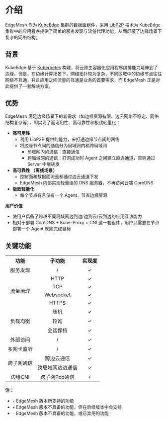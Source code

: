 # 介绍

EdgeMesh 作为 [KubeEdge](https://github.com/kubeedge/kubeedge) 集群的数据面组件，采用 [LibP2P](https://github.com/libp2p/go-libp2p) 技术为 KubeEdge 集群中的应用程序提供了简单的服务发现与流量代理功能，从而屏蔽了边缘场景下复杂的网络结构。

## 背景

KubeEdge 基于 [Kubernetes](https://github.com/kubernetes/kubernetes) 构建，将云原生容器化应用程序编排能力延伸到了边缘。但是，在边缘计算场景下，网络拓扑较为复杂，不同区域中的边缘节点往往网络不互通，并且应用之间流量的互通是业务的首要需求，而 EdgeMesh 正是对此提供了一套解决方案。

## 优势

EdgeMesh 满足边缘场景下的新需求（如边缘资源有限、边云网络不稳定、网络结构复杂等），即实现了高可用性、高可靠性和极致轻量化：

- **高可用性**
  - 利用 LibP2P 提供的能力，来打通边缘节点间的网络
  - 将边缘节点间的通信分为局域网内和跨局域网
    - 局域网内的通信：直接通信
    - 跨局域网的通信：打洞成功时 Agent 之间建立直连通道，否则通过 Server 中继转发
- **高可靠性 （离线场景）**
  - 控制面和数据面流量都通过边云通道下发
  - EdgeMesh 内部实现轻量级的 DNS 服务器，不再访问云端 CoreDNS
- **极致轻量化**
  - 每个节点有且仅有一个 Agent，节省边缘资源

**用户价值**

- 使用户具备了跨越不同局域网边到边/边到云/云到边的应用互访能力
- 相对于部署 CoreDNS + Kube-Proxy + CNI 这一套组件，用户只需要在节点部署一个 Agent 就能完成目标

## 关键功能

<table align="center">
    <tr>
      <th align="center">功能</th>
      <th align="center">子功能</th>
      <th align="center">实现度</th>
    </tr >
    <tr >
      <td align="center">服务发现</td>
      <td align="center">/</td>
      <td align="center">✓</td>
    </tr>
    <tr>
      <td rowspan="4" align="center">流量治理</td>
      <td align="center">HTTP</td>
      <td align="center">✓</td>
    </tr>
    <tr>
      <td align="center">TCP</td>
      <td align="center">✓</td>
    </tr>
    <tr>
      <td align="center">Websocket</td>
      <td align="center">✓</td>
    </tr>
    <tr>
      <td align="center">HTTPS</td>
      <td align="center">✓</td>
    </tr>
    <tr>
      <td rowspan="3" align="center">负载均衡</td>
      <td align="center">随机</td>
      <td align="center">✓</td>
    </tr>
    <tr>
      <td align="center">轮询</td>
      <td align="center">✓</td>
    </tr>
    <tr>
      <td align="center">会话保持</td>
      <td align="center">✓</td>
    </tr>
    <tr>
      <td align="center">外部访问</td>
      <td align="center">/</td>
      <td align="center">✓</td>
    </tr>
    <tr>
      <td align="center">多网卡监听</td>
      <td align="center">/</td>
      <td align="center">✓</td>
    </tr>
    <tr>
      <td rowspan="2" align="center">跨子网通信</td>
      <td align="center">跨边云通信</td>
      <td align="center">✓</td>
    </tr>
    <tr>
      <td align="center">跨局域网边边通信</td>
      <td align="center">✓</td>
    </tr>
    <tr>
      <td align="center">边缘CNI</td>
      <td align="center">跨子网Pod通信</td>
      <td align="center">+</td>
    </tr>
  </table>

**注：**

- `✓` EdgeMesh 版本所支持的功能
- `+` EdgeMesh 版本不具备的功能，但在后续版本中会支持
- `-` EdgeMesh 版本不具备的功能，或已弃用的功能
